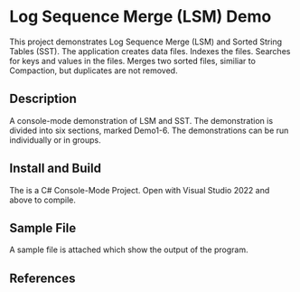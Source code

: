 # Log Sequence Merge (LSM) Demo

This project demonstrates Log Sequence Merge (LSM) and Sorted String Tables (SST).  The application creates data files.  Indexes the files.  Searches for keys and values in the files.  Merges two sorted files, similiar to Compaction, but duplicates are not removed.

## Description

  A console-mode demonstration of LSM and SST.  The demonstration is divided into six sections, marked Demo1-6.  The demonstrations can be run individually or in groups.

## Install and Build

The is a C# Console-Mode Project.  Open with  Visual Studio 2022 and above to compile. 

## Sample File

A sample file is attached which show the output of the program.

## References



